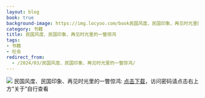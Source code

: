 ```yaml
---
layout: blog
book: true
background-image: https://img.locyoo.com/book民国风度、民国印象、再见时光里的一瞥惊鸿.jpg
category: 书籍
title: 民国风度、民国印象、再见时光里的一瞥惊鸿
tags:
- 书籍
- 社会
redirect_from:
  - /2024/03/民国风度、民国印象、再见时光里的一瞥惊鸿/
---
```

![](https://img.locyoo.com/book民国风度、民国印象、再见时光里的一瞥惊鸿.jpg)
民国风度、民国印象、再见时光里的一瞥惊鸿: <a name = "ref1" href="https://url18.ctfile.com/f/50983618-1377644767-5afd53?p=3619">点击下载</a>，访问密码请点击右上方“关于”自行查看